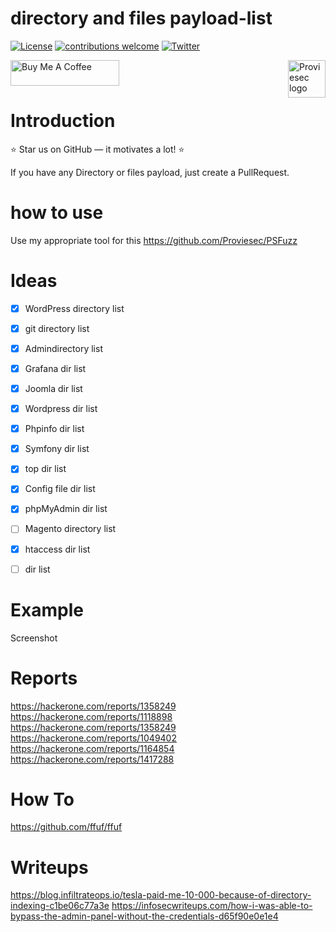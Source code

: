 # directory and files payload-list
[![License](https://img.shields.io/badge/license-MIT-_red.svg)](https://opensource.org/licenses/MIT)
[![contributions welcome](https://img.shields.io/badge/contributions-welcome-brightgreen.svg?style=flat)](https://github.com/dwisiswant0/go-dork/issues)
[![Twitter](https://img.shields.io/twitter/follow/proviesec?label=Follow)](https://twitter.com/proviesec)

<a href="https://proviesec.org/">
    <img src="https://avatars.githubusercontent.com/u/92156402?s=400&u=7fe0dbb9085a37818ee8c2b061432a9a69cbff42&v=4" alt="Proviesec logo" title="Proviesec" align="right" height="60" />
</a>
<a href="https://www.buymeacoffee.com/proviesec" target="_blank"><img src="https://cdn.buymeacoffee.com/buttons/default-orange.png" alt="Buy Me A Coffee" height="41" width="174"></a>

# Introduction 

:star: Star us on GitHub — it motivates a lot! :star:

If you have any Directory or files payload, just create a PullRequest. 

# how to use 
Use my appropriate tool for this 
https://github.com/Proviesec/PSFuzz 

# Ideas

- [x] WordPress directory list
- [x] git directory list 
- [x] Admindirectory list
- [x] Grafana dir list 
- [x] Joomla dir list
- [x] Wordpress dir list
- [x] Phpinfo dir list
- [x] Symfony dir list
- [x] top dir list 
- [x] Config file dir list 
- [x] phpMyAdmin dir list 
- [ ] Magento directory list
- [x] htaccess dir list 
- [ ] dir list


# Example
Screenshot

# Reports
https://hackerone.com/reports/1358249
https://hackerone.com/reports/1118898
https://hackerone.com/reports/1358249
https://hackerone.com/reports/1049402
https://hackerone.com/reports/1164854
https://hackerone.com/reports/1417288

# How To 
https://github.com/ffuf/ffuf


# Writeups

https://blog.infiltrateops.io/tesla-paid-me-10-000-because-of-directory-indexing-c1be06c77a3e
https://infosecwriteups.com/how-i-was-able-to-bypass-the-admin-panel-without-the-credentials-d65f90e0e1e4
